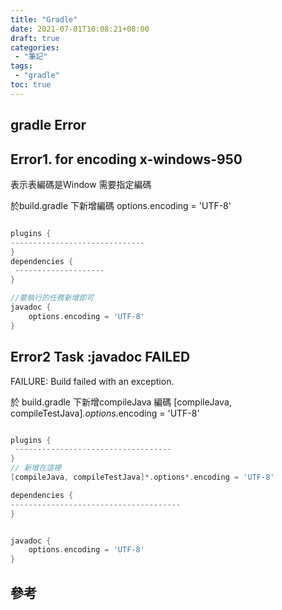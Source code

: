 ```yaml
---
title: "Gradle"
date: 2021-07-01T10:08:21+08:00
draft: true
categories:
 - "筆記"
tags:
 - "gradle"
toc: true
---
```


## gradle Error
<!-- 簡介 -->
<!--more-->


## Error1. for encoding x-windows-950


表示表編碼是Window 需要指定編碼 

於build.gradle 下新增編碼 options.encoding = 'UTF-8'

```build.gradle

plugins {
------------------------------
}
dependencies {
 --------------------
}

//要執行的任務新增即可
javadoc {
    options.encoding = 'UTF-8'
}

```

## Error2  Task :javadoc FAILED

FAILURE: Build failed with an exception.

於 build.gradle 下新增compileJava 編碼 [compileJava, compileTestJava]*.options*.encoding = 'UTF-8'

```build.gradle

plugins {
 -----------------------------------
}
// 新增在這裡
[compileJava, compileTestJava]*.options*.encoding = 'UTF-8'

dependencies {
--------------------------------------
}


javadoc {
    options.encoding = 'UTF-8'
}


```



## 參考
